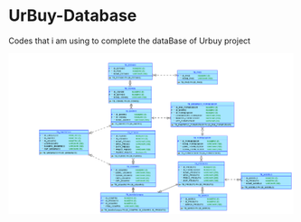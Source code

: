 # UrBuy-Database
Codes that i am using to complete the dataBase of Urbuy project


![logo](https://github.com/MatheusMartinsR/UrBuy-Database/blob/main/Logical%20-%20Copia.png)
